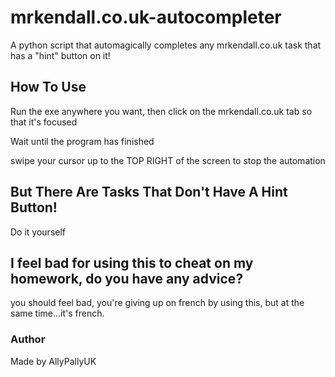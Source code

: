 # mrkendall.co.uk-autocompleter
A python script that automagically completes any mrkendall.co.uk task that has a "hint" button on it!

## How To Use

Run the exe anywhere you want, then click on the mrkendall.co.uk tab so that it's focused

Wait until the program has finished

swipe your cursor up to the TOP RIGHT of the screen to stop the automation



## But There Are Tasks That Don't Have A Hint Button!

Do it yourself



## I feel bad for using this to cheat on my homework, do you have any advice?

you should feel bad, you're giving up on french by using this, but at the same time...it's french.



### Author
Made by AllyPallyUK
